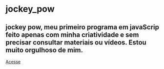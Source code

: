 # jockey_pow
## jockey pow, meu primeiro programa em javaScrip feito apenas com minha criatividade e sem precisar consultar materiais ou vídeos. Estou muito orgulhoso de mim.

[Acesse](https://wellingtonoficial.github.io/jockey_pow/)
